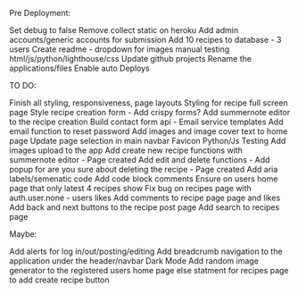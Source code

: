 
Pre Deployment:

Set debug to false
Remove collect static on heroku
Add admin accounts/generic accounts for submission
Add 10 recipes to database - 3 users 
Create readme - dropdown for images
manual testing html/js/python/lighthouse/css
Update github projects 
Rename the applications/files
Enable auto Deploys 

TO DO:

Finish all styling, responsiveness, page layouts
Styling for recipe full screen page 
Style recipe creation form - Add crispy forms? Add summernote editor to the recipe creation
Build contact form api - Email service templates
Add email function to reset password
Add images and image cover text to home page 
Update page selection in main navbar
Favicon
Python/Js Testing
Add images upload to the app
Add create new recipe functions with summernote editor - Page created 
Add edit and delete functions - Add popup for are you sure about deleting the recipe - Page created
Add aria labels/semenatic code
Add code block comments
Ensure on users home page that only latest 4 recipes show
Fix bug on recipes page with auth.user.none - users likes 
Add comments to recipe page page and likes
Add back and next buttons to the recipe post page 
Add search to recipes page 

Maybe:
 
Add alerts for log in/out/posting/editing
Add breadcrumb navigation to the application under the header/navbar
Dark Mode
Add random image generator to the registered users home page
else statment for recipes page to add create recipe button 


